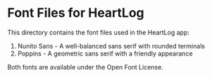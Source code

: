 # Font Files for HeartLog

This directory contains the font files used in the HeartLog app:

1. Nunito Sans - A well-balanced sans serif with rounded terminals
2. Poppins - A geometric sans serif with a friendly appearance

Both fonts are available under the Open Font License.
